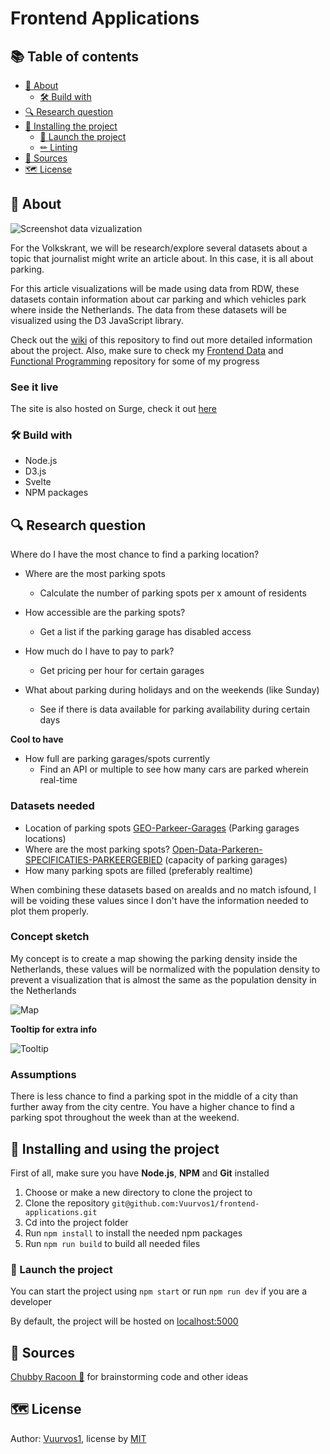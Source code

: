 # Frontend Applications

## 📚 Table of contents

- [🤔 About](#-About)
  - [🛠 Build with](#-Build-with)
- [🔍 Research question](#-Research-question)
- [🔧 Installing the project](#-Installing-and-using-the-project)
  - [🚀 Launch the project](#-Launch-the-project)
  - [✏ Linting](#-Linting-the-project)
- [📝 Sources](#-Sources)
- [🗺️ License](#%EF%B8%8F-license)

## 🤔 About

![Screenshot data vizualization](https://raw.githubusercontent.com/wiki/Vuurvos1/frontend-data/img/appScreenshot.png)

For the Volkskrant, we will be research/explore several datasets about a topic that journalist might write an article about. In this case, it is all about parking.

For this article visualizations will be made using data from RDW, these datasets contain information about car parking and which vehicles park where inside the Netherlands. The data from these datasets will be visualized using the D3 JavaScript library.

Check out the [wiki](https://github.com/Vuurvos1/frontend-applications/wiki) of this repository to find out more detailed information about the project.
Also, make sure to check my [Frontend Data](https://github.com/Vuurvos1/frontend-data) and [Functional Programming](https://github.com/Vuurvos1/functional-programming) repository for some of my progress

### See it live

The site is also hosted on Surge, check it out [here](https://sam-fa.surge.sh/)

### 🛠 Build with

- Node.js
- D3.js
- Svelte
- NPM packages

## 🔍 Research question

Where do I have the most chance to find a parking location?

- Where are the most parking spots

  - Calculate the number of parking spots per x amount of residents

- How accessible are the parking spots?

  - Get a list if the parking garage has disabled access

- How much do I have to pay to park?

  - Get pricing per hour for certain garages

- What about parking during holidays and on the weekends (like Sunday)
  - See if there is data available for parking availability during certain days

**Cool to have**

- How full are parking garages/spots currently
  - Find an API or multiple to see how many cars are parked wherein real-time

### Datasets needed

- Location of parking spots
  [GEO-Parkeer-Garages](https://opendata.rdw.nl/Parkeren/GEO-Parkeer-Garages/t5pc-eb34) (Parking garages locations)
- Where are the most parking spots?
  [Open-Data-Parkeren-SPECIFICATIES-PARKEERGEBIED](https://opendata.rdw.nl/Parkeren/Open-Data-Parkeren-SPECIFICATIES-PARKEERGEBIED/b3us-f26s) (capacity of parking garages)
- How many parking spots are filled (preferably realtime)

When combining these datasets based on areaIds and no match isfound, I will be voiding these values since I don't have the information needed to plot them properly.

### Concept sketch

My concept is to create a map showing the parking density inside the Netherlands, these values will be normalized with the population density to prevent a visualization that is almost the same as the population density in the Netherlands

![Map](https://raw.githubusercontent.com/wiki/Vuurvos1/frontend-data/img/datavizSketch.png)

**Tooltip for extra info**

![Tooltip](https://raw.githubusercontent.com/wiki/Vuurvos1/frontend-data/img/datavizSketchTooltip.png)

### Assumptions

There is less chance to find a parking spot in the middle of a city than further away from the city centre.
You have a higher chance to find a parking spot throughout the week than at the weekend.

## 🔧 Installing and using the project

First of all, make sure you have **Node.js**, **NPM** and **Git** installed

1. Choose or make a new directory to clone the project to
2. Clone the repository
   `git@github.com:Vuurvos1/frontend-applications.git`
3. Cd into the project folder
4. Run `npm install` to install the needed npm packages
5. Run `npm run build` to build all needed files

### 🚀 Launch the project

You can start the project using `npm start`
or run `npm run dev` if you are a developer

By default, the project will be hosted on [localhost:5000](http://localhost:5000)

## 📝 Sources

[Chubby Racoon 🦝](https://github.com/rowinruizendaal) for brainstorming code and other ideas

## 🗺️ License

Author: [Vuurvos1](https://github.com/Vuurvos1), license by [MIT](https://github.com/Vuurvos1/frontend-applications/blob/main/LICENSE)

